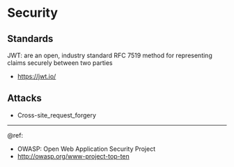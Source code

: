 # Security

## Standards
JWT: are an open, industry standard RFC 7519 method for representing claims securely between two parties  
- https://jwt.io/  

## Attacks
- Cross-site_request_forgery

---
@ref: 
- OWASP: Open Web Application Security Project
- http://owasp.org/www-project-top-ten
